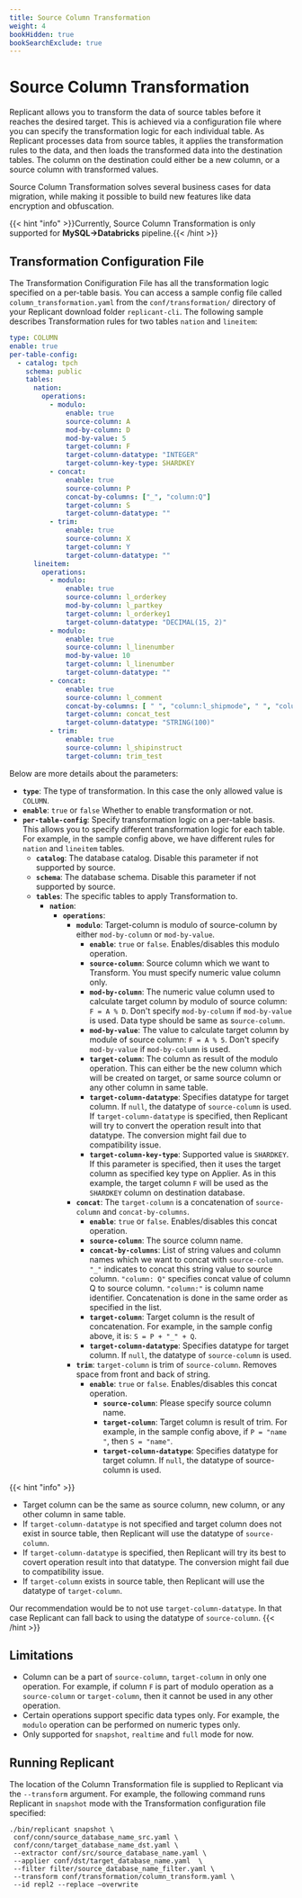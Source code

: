 ```yaml
---
title: Source Column Transformation
weight: 4 
bookHidden: true
bookSearchExclude: true
---
```


# Source Column Transformation
Replicant allows you to transform the data of source tables before it reaches the desired target. This is achieved via a configuration file where you can specify the transformation logic for each individual table. As Replicant processes data from source tables, it applies the transformation rules to the data, and then loads the transformed data into the destination tables. The column on the destination could either be a new column, or a source column with transformed values.

Source Column Transformation solves several business cases for data migration, while making it possible to build new features like data encryption and obfuscation.

{{< hint "info" >}}Currently, Source Column Transformation is only supported for **MySQL->Databricks** pipeline.{{< /hint >}}

## Transformation Configuration File

The Transformation Conifiguration File has all the transformation logic specified on a per-table basis. You can access a sample config file called `column_transformation.yaml` from the `conf/transformation/` directory of your Replicant download folder `replicant-cli`. The following sample describes Transformation rules for two tables `nation` and `lineitem`:

```YAML
type: COLUMN
enable: true
per-table-config:
  - catalog: tpch                                    
    schema: public                                   
    tables:
      nation:
        operations:
          - modulo:                                  
              enable: true                           
              source-column: A                       
              mod-by-column: D                       
              mod-by-value: 5                        
              target-column: F                       
              target-column-datatype: "INTEGER"      
              target-column-key-type: SHARDKEY                        
          - concat:                                  
              enable: true                            
              source-column: P                        
              concat-by-columns: ["_", "column:Q"]   
              target-column: S                       
              target-column-datatype: ""             
          - trim:                                    
              enable: true                            
              source-column: X                        
              target-column: Y                       
              target-column-datatype: ""            
      lineitem:
        operations:
          - modulo:
              enable: true
              source-column: l_orderkey
              mod-by-column: l_partkey
              target-column: l_orderkey1
              target-column-datatype: "DECIMAL(15, 2)"
          - modulo:
              enable: true
              source-column: l_linenumber
              mod-by-value: 10
              target-column: l_linenumber
              target-column-datatype: ""
          - concat:
              enable: true
              source-column: l_comment
              concat-by-columns: [ " ", "column:l_shipmode", " ", "column:l_linestatus", " " ]
              target-column: concat_test
              target-column-datatype: "STRING(100)"
          - trim:
              enable: true
              source-column: l_shipinstruct
              target-column: trim_test
```

Below are more details about the parameters:

- **`type`**: The type of transformation. In this case the only allowed value is `COLUMN`.
- **`enable`**: `true` or `false` Whether to enable transformation or not.
- **`per-table-config`**: Specify transformation logic on a per-table basis. This allows you to specify different transformation logic for each table. For example, in the sample config above, we have different rules for `nation` and `lineitem` tables.
  - **`catalog`**: The database catalog. Disable this parameter if not supported by source.
  - **`schema`**: The database schema. Disable this parameter if not supported by source.
  - **`tables`**: The specific tables to apply Transformation to.
    - **`nation`**: 
      - **`operations`**:
        - **`modulo`**: Target-column is modulo of source-column by either `mod-by-column` or `mod-by-value`.
          - **`enable`**: `true` or `false`. Enables/disables this modulo operation.
          - **`source-column`**: Source column which we want to Transform. You must specify numeric value column only.
          - **`mod-by-column`**: The numeric value column used to calculate target column by modulo of source column: `F = A % D`. Don't specify `mod-by-column` if `mod-by-value` is used. Data type should be same as s`ource-column`.
          - **`mod-by-value`**: The value to calculate target column by module of source column: `F = A % 5`. Don't specify `mod-by-value` if `mod-by-column` is used.
          - **`target-column`**: The column as result of the modulo operation. This can either be the new column which will be created on target, or same source column or any other column in same table.
          - **`target-column-datatype`**: Specifies datatype for target column. If `null`, the datatype of `source-column` is used. If `target-column-datatype` is specified, then Replicant will try to convert the operation result into that datatype. The conversion might fail due to compatibility issue.
          - **`target-column-key-type`**: Supported value is `SHARDKEY`. If this parameter is specified, then it uses the target column as specified key type on Applier. As in this example, the target column `F` will be used as the `SHARDKEY` column on destination database.
        - **`concat`**: The `target-column` is a concatenation of `source-column` and `concat-by-columns`.
          - **`enable`**: `true` or `false`. Enables/disables this concat operation.
          - **`source-column`**: The source column name.
          - **`concat-by-columns`**: List of string values and column names which we want to concat with `source-column`. `"_"` indicates to concat this string value to source column. `"column: Q"` specifies concat value of column Q to source column. `"column:"` is column name identifier. Concatenation is done in the same order as specified in the list.
          - **`target-column`**: Target column is the result of concatenation. For example, in the sample config above, it is: `S = P + "_" + Q`.
          - **`target-column-datatype`**: Specifies datatype for target column. If `null`, the datatype of `source-column` is used.
        - **`trim`**: `target-column` is trim of `source-column`. Removes space from front and back of string.
          - **`enable`**: `true` or `false`. Enables/disables this concat operation.
              - **`source-column`**: Please specify source column name.
              - **`target-column`**: Target column is result of trim. For example,  in the sample config above, if `P = "name    "`, then `S = "name"`.
              - **`target-column-datatype`**: Specifies datatype for target column. If `null`, the datatype of source-column is used.

{{< hint "info" >}}
- Target column can be the same as source column, new column, or any other column in same table.
- If `target-column-datatype` is not specified and target column does not exist in source table, then Replicant will use the datatype of `source-column`.
- If `target-column-datatype` is specified, then Replicant will try its best to covert operation result into that datatype. The conversion might fail due to compatibility issue.
- If `target-column` exists in source table, then Replicant will use the datatype of `target-column`.

Our recommendation would be to not use `target-column-datatype`. In that case Replicant can fall back to using the datatype of `source-column`.
{{< /hint >}}

## Limitations

- Column can be a part of `source-column`, `target-column` in only one operation. For example, if column `F` is part of modulo operation as a `source-column` or `target-column`, then it cannot be used in any other operation.
- Certain operations support specific data types only. For example, the `modulo` operation can be performed on numeric types only.
- Only supported for `snapshot`, `realtime` and `full` mode for now.

## Running Replicant

The location of the Column Transformation file is supplied to Replicant via the `--transform` argument. For example, the following command runs Replicant in `snapshot` mode with the Transformation configuration file specified:

```shell
./bin/replicant snapshot \
 conf/conn/source_database_name_src.yaml \
 conf/conn/target_database_name_dst.yaml \
 --extractor conf/src/source_database_name.yaml \
 --applier conf/dst/target_database_name.yaml  \
 --filter filter/source_database_name_filter.yaml \
 --transform conf/transformation/column_transform.yaml \
 --id repl2 --replace –overwrite
```